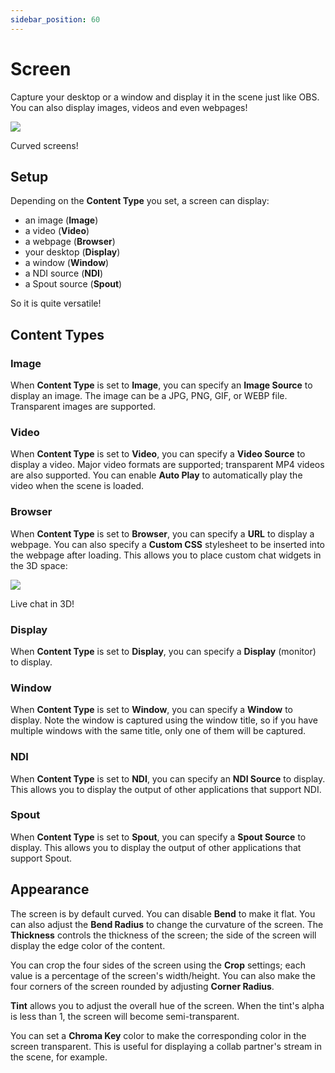 ```yaml
---
sidebar_position: 60
---
```

# Screen

Capture your desktop or a window and display it in the scene just like OBS. You can also display images, videos and even webpages!

![](pathname:///doc-img/zh-screen-1.webp)
<p class="img-desc">Curved screens!</p>

## Setup

Depending on the **Content Type** you set, a screen can display:
* an image (**Image**)
* a video (**Video**)
* a webpage (**Browser**)
* your desktop (**Display**)
* a window (**Window**)
* a NDI source (**NDI**)
* a Spout source (**Spout**)

So it is quite versatile!

## Content Types

### Image

When **Content Type** is set to **Image**, you can specify an **Image Source** to display an image. The image can be a JPG, PNG, GIF, or WEBP file. Transparent images are supported.

### Video

When **Content Type** is set to **Video**, you can specify a **Video Source** to display a video. Major video formats are supported; transparent MP4 videos are also supported. You can enable **Auto Play** to automatically play the video when the scene is loaded.

### Browser

When **Content Type** is set to **Browser**, you can specify a **URL** to display a webpage. You can also specify a **Custom CSS** stylesheet to be inserted into the webpage after loading. This allows you to place custom chat widgets in the 3D space:

![](pathname:///doc-img/zh-screen-2.webp)
<p class="img-desc">Live chat in 3D!</p>

### Display

When **Content Type** is set to **Display**, you can specify a **Display** (monitor) to display. 

### Window

When **Content Type** is set to **Window**, you can specify a **Window** to display. Note the window is captured using the window title, so if you have multiple windows with the same title, only one of them will be captured.

### NDI

When **Content Type** is set to **NDI**, you can specify an **NDI Source** to display. This allows you to display the output of other applications that support NDI.

### Spout

When **Content Type** is set to **Spout**, you can specify a **Spout Source** to display. This allows you to display the output of other applications that support Spout.

## Appearance

The screen is by default curved. You can disable **Bend** to make it flat. You can also adjust the **Bend Radius** to change the curvature of the screen. The **Thickness** controls the thickness of the screen; the side of the screen will display the edge color of the content.

You can crop the four sides of the screen using the **Crop** settings; each value is a percentage of the screen's width/height. You can also make the four corners of the screen rounded by adjusting **Corner Radius**.

**Tint** allows you to adjust the overall hue of the screen. When the tint's alpha is less than 1, the screen will become semi-transparent.

You can set a **Chroma Key** color to make the corresponding color in the screen transparent. This is useful for displaying a collab partner's stream in the scene, for example.
